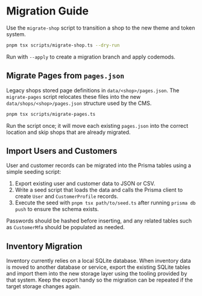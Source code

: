 # Migration Guide

Use the `migrate-shop` script to transition a shop to the new theme and token system.

```bash
pnpm tsx scripts/migrate-shop.ts --dry-run
```

Run with `--apply` to create a migration branch and apply codemods.

## Migrate Pages from `pages.json`

Legacy shops stored page definitions in `data/<shop>/pages.json`. The
`migrate-pages` script relocates these files into the new
`data/shops/<shop>/pages.json` structure used by the CMS.

```bash
pnpm tsx scripts/migrate-pages.ts
```

Run the script once; it will move each existing `pages.json` into the
correct location and skip shops that are already migrated.

## Import Users and Customers

User and customer records can be migrated into the Prisma tables using a
simple seeding script:

1. Export existing user and customer data to JSON or CSV.
2. Write a seed script that loads the data and calls the Prisma client to
   create `User` and `CustomerProfile` records.
3. Execute the seed with `pnpm tsx path/to/seed.ts` after running `prisma
   db push` to ensure the schema exists.

Passwords should be hashed before inserting, and any related tables such as
`CustomerMfa` should be populated as needed.

## Inventory Migration

Inventory currently relies on a local SQLite database. When inventory data
is moved to another database or service, export the existing SQLite tables
and import them into the new storage layer using the tooling provided by
that system. Keep the export handy so the migration can be repeated if the
target storage changes again.
